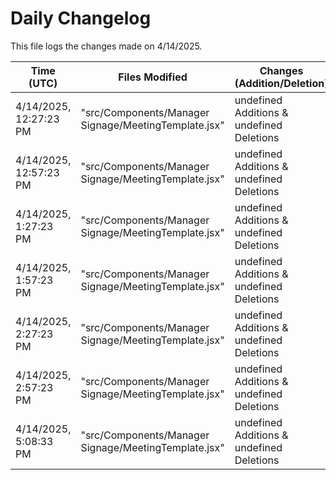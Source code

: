 # Daily Changelog

This file logs the changes made on 4/14/2025.

| Time (UTC)             | Files Modified                    | Changes (Addition/Deletion) |
|------------------------|-----------------------------------|-----------------------------|
| 4/14/2025, 12:27:23 PM | "src/Components/Manager Signage/MeetingTemplate.jsx" | undefined Additions & undefined Deletions |
| 4/14/2025, 12:57:23 PM | "src/Components/Manager Signage/MeetingTemplate.jsx" | undefined Additions & undefined Deletions|
| 4/14/2025, 1:27:23 PM | "src/Components/Manager Signage/MeetingTemplate.jsx" | undefined Additions & undefined Deletions|
| 4/14/2025, 1:57:23 PM | "src/Components/Manager Signage/MeetingTemplate.jsx" | undefined Additions & undefined Deletions|
| 4/14/2025, 2:27:23 PM | "src/Components/Manager Signage/MeetingTemplate.jsx" | undefined Additions & undefined Deletions|
| 4/14/2025, 2:57:23 PM | "src/Components/Manager Signage/MeetingTemplate.jsx" | undefined Additions & undefined Deletions|
| 4/14/2025, 5:08:33 PM | "src/Components/Manager Signage/MeetingTemplate.jsx" | undefined Additions & undefined Deletions|

